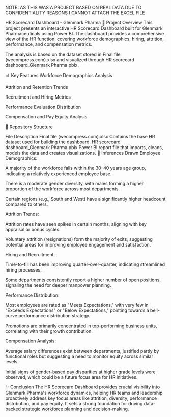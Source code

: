 NOTE: AS THIS WAS A PROJECT BASED ON REAL DATA DUE TO CONFIDENTIALITY REASONS I CANNOT ATTACH THE EXCEL FILE

HR Scorecard Dashboard - Glenmark Pharma
📄 Project Overview
This project presents an interactive HR Scorecard Dashboard built for Glenmark Pharmaceuticals using Power BI.
The dashboard provides a comprehensive view of the HR function, covering workforce demographics, hiring, attrition, performance, and compensation metrics.

The analysis is based on the dataset stored in Final file (wecompress.com).xlsx and visualized through HR scorecard dashboard_Glenmark Pharma.pbix.

📊 Key Features
Workforce Demographics Analysis

Attrition and Retention Trends

Recruitment and Hiring Metrics

Performance Evaluation Distribution

Compensation and Pay Equity Analysis

📂 Repository Structure

File	Description
Final file (wecompress.com).xlsx	Contains the base HR dataset used for building the dashboard.
HR scorecard dashboard_Glenmark Pharma.pbix	Power BI report file that imports, cleans, models the data and creates visualizations.
🧠 Inferences Drawn
Employee Demographics:

A majority of the workforce falls within the 30–40 years age group, indicating a relatively experienced employee base.

There is a moderate gender diversity, with males forming a higher proportion of the workforce across most departments.

Certain regions (e.g., South and West) have a significantly higher headcount compared to others.

Attrition Trends:

Attrition rates have seen spikes in certain months, aligning with key appraisal or bonus cycles.

Voluntary attrition (resignations) form the majority of exits, suggesting potential areas for improving employee engagement and satisfaction.

Hiring and Recruitment:

Time-to-fill has been improving quarter-over-quarter, indicating streamlined hiring processes.

Some departments consistently report a higher number of open positions, signaling the need for deeper manpower planning.

Performance Distribution:

Most employees are rated as "Meets Expectations," with very few in "Exceeds Expectations" or "Below Expectations," pointing towards a bell-curve performance distribution strategy.

Promotions are primarily concentrated in top-performing business units, correlating with their growth contribution.

Compensation Analysis:

Average salary differences exist between departments, justified partly by functional roles but suggesting a need to monitor equity across similar levels.

Initial signs of gender-based pay disparities at higher grade levels were observed, which could be a future focus area for HR initiatives.

✨ Conclusion
The HR Scorecard Dashboard provides crucial visibility into Glenmark Pharma's workforce dynamics, helping HR teams and leadership proactively address key focus areas like attrition, diversity, performance distribution, and pay equity.
It sets a strong foundation for driving data-backed strategic workforce planning and decision-making.


